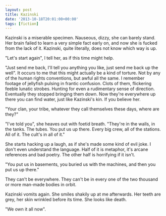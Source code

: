 ```yaml
---
layout: post
title: Kazinski
date: '2013-10-18T20:01:00+00:00'
tags: [fiction]
---
```


Kazinski is a miserable specimen. Nauseous, dizzy, she can barely stand. Her brain failed to learn a very simple fact early on, and now she is fucked from the lack of it. Kazinski, quite literally, does not know which way is up.
<!--more-->

"Let's start again", I tell her, as if this time might help.


"Just send me back, I'll tell you anything you like, just send me back up the well". It occurs to me that this might actually be a kind of torture. Not by any of the human rights conventions, but awful all the same. I remember footage of jellyfish pulsing in frantic confusion. Clots of them, flickering feeble lunatic strobes. Hunting for even a rudimentary sense of direction. Eventually they stopped bringing them down. Now they're everywhere up there you can find water, just like Kazinski's kin. If you believe her.


"Your clan, your tribe, whatever they call themselves these days, where are they?"


"I've told you", she heaves out with foetid breath. "They're in the walls, in the tanks. The tubes. You put us up there. Every big crew, all of the stations. All of it. The cult's in all of it."


She starts hacking up a laugh, as if she's made some kind of evil joke. I don't even understand the language. Half of it is metaphor, it's arcane references and bad poetry. The other half is horrifying if it isn't.


"You put us in basements, you buried us with the machines, and then you put us up there."


They can't be everywhere. They can't be in every one of the two thousand or more man-made bodies in orbit.


Kazinski vomits again. She smiles shakily up at me afterwards. Her teeth are grey, her skin wrinkled before its time. She looks like death.


"We own it all now".
